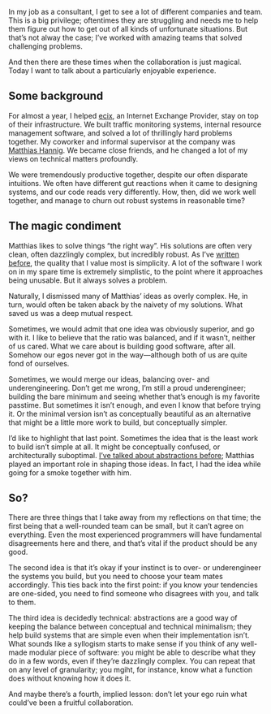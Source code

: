In my job as a consultant, I get to see a lot of different companies and team.
This is a big privilege; oftentimes they are struggling and needs me to help
them figure out how to get out of all kinds of unfortunate situations. But
that’s not alway the case; I’ve worked with amazing teams that solved
challenging problems.

And then there are these times when the collaboration is just magical. Today
I want to talk about a particularly enjoyable experience.

## Some background

For almost a year, I helped [ecix](https://www.ecix.net/), an Internet Exchange
Provider, stay on top of their infrastructure. We built traffic monitoring
systems, internal resource management software, and solved a lot of thrillingly
hard problems together. My coworker and informal supervisor at the company was
[Matthias Hannig](https://github.com/mhannig/). We became close friends, and he
changed a lot of my views on technical matters profoundly.

We were tremendously productive together, despite our often disparate
intuitions. We often have different gut reactions when it came to designing
systems, and our code reads very differently. How, then, did we work well
together, and manage to churn out robust systems in reasonable time?

## The magic condiment

Matthias likes to solve things “the right way”. His solutions are often very
clean, often dazzlingly complex, but incredibly robust. As I’ve [written
before](https://blog.veitheller.de/Going_Static.html), the quality that I value
most is simplicity. A lot of the software I work on in my spare time is
extremely simplistic, to the point where it approaches being unusable. But it
always solves a problem.

Naturally, I dismissed many of Matthias’ ideas as overly complex. He, in turn,
would often be taken aback by the naivety of my solutions. What saved us was a
deep mutual respect.

Sometimes, we would admit that one idea was obviously superior, and go with it.
I like to believe that the ratio was balanced, and if it wasn’t, neither of us
cared. What we care about is building good software, after all. Somehow our
egos never got in the way—although both of us are quite fond of ourselves.

Sometimes, we would merge our ideas, balancing over- and underengineering.
Don’t get me wrong, I’m still a proud underengineer; building the bare minimum
and seeing whether that’s enough is my favorite passtime. But sometimes it
isn’t enough, and even I know that before trying it. Or the minimal version
isn’t as conceptually beautiful as an alternative that might be a little more
work to build, but conceptually simpler.

I’d like to highlight that last point. Sometimes the idea that is the least
work to build isn’t simple at all. It might be conceptually confused, or
architecturally suboptimal. [I’ve talked about abstractions
before](https://blog.veitheller.de/Abstractions.html); Matthias played an
important role in shaping those ideas. In fact, I had the idea while going
for a smoke together with him.

## So?

There are three things that I take away from my reflections on that time; the
first being that a well-rounded team can be small, but it can’t agree on
everything. Even the most experienced programmers will have fundamental
disagreements here and there, and that’s vital if the product should be any
good.

The second idea is that it’s okay if your instinct is to over- or underengineer
the systems you build, but you need to choose your team mates accordingly. This
ties back into the first point: if you know your tendencies are one-sided, you
need to find someone who disagrees with you, and talk to them.

The third idea is decidedly technical: abstractions are a good way of keeping
the balance between conceptual and technical minimalism; they help build
systems that are simple even when their implementation isn’t. What sounds like
a syllogism starts to make sense if you think of any well-made modular piece of
software: you might be able to describe what they do in a few words, even if
they’re dazzlingly complex. You can repeat that on any level of granularity;
you mgiht, for instance, know what a function does without knowing how it does
it.

And maybe there’s a fourth, implied lesson: don’t let your ego ruin what
could’ve been a fruitful collaboration.
